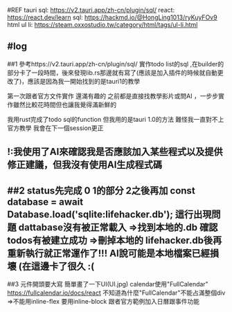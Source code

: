 #REF
tauri sql: https://v2.tauri.app/zh-cn/plugin/sql/
react: https://react.dev/learn
sql: https://hackmd.io/@HongLing1013/ryKuyFOv9
html ul li: https://steam.oxxostudio.tw/category/html/tags/ul-li.html

#log
---
##1
參考https://v2.tauri.app/zh-cn/plugin/sql/ 實作todo list的sql ,在builder的部分卡了一段時間，後來發現lib.rs那邊就有寫了(應該是加入插件的時候就自動更改了)，應該是因為我一開始找到的是tauri1的教學

第一次跟者官方文件實作 還滿有趣的 之前都是直接找教學影片或問AI ，一步步實作雖然比較花時間但也讓我覺得滿新鮮的

我用rust完成了todo sql的function 但我用的是tauri 1.0的方法 難怪我一直對不上官方教學 我會在下一個session更正

!:我使用了AI來確認我是否應該加入某些程式以及提供修正建議，但我沒有使用AI生成程式碼
---
##2
status先完成 0 1的部分 2之後再加
const database = await Database.load('sqlite:lifehacker.db'); 這行出現問題 dattabase沒有被正常載入
=>找到本地的.db 確認todos有被建立成功
=>刪掉本地的 lifehacker.db後再重新執行就正常運作了!!! AI說可能是本地檔案已經損壞 (在這邊卡了很久 :( 
---
##3
元件開頭要大寫
簡單畫了一下UI(UI.jpg)
calendar使用"FullCalendar" https://fullcalendar.io/docs/react
不知道為什麼"FullCalendar"不能占滿整個div
=>不能用inline-flex 要用inline-block 
跟者官方範例加入日曆跟事件功能
